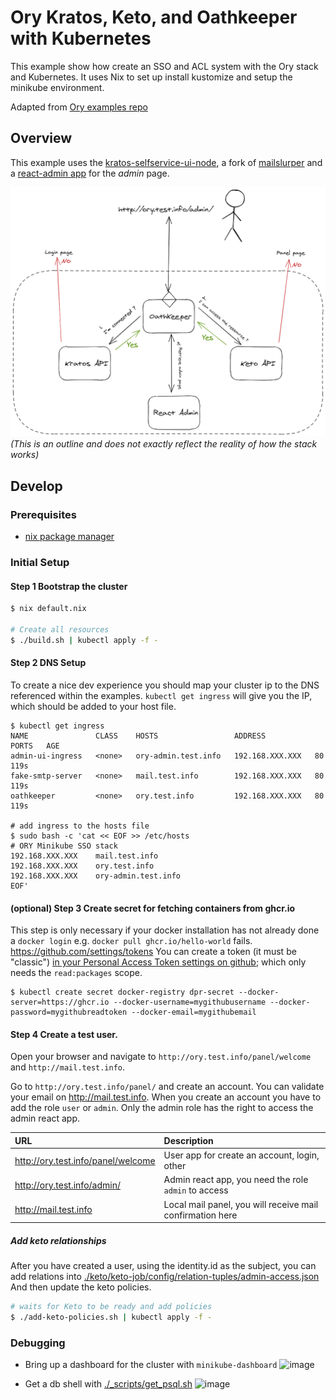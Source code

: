 # Ory Kratos, Keto, and Oathkeeper with Kubernetes

This example show how create an SSO and ACL system with the Ory stack and
Kubernetes. It uses Nix to set up install kustomize and setup the minikube environment.

Adapted from [Ory examples repo](https://github.com/ory/examples/tree/master)

## Overview

This example uses the [kratos-selfservice-ui-node](https://github.com/ory/kratos-selfservice-ui-node), a fork of [mailslurper](https://github.com/pngouin/mailslurper) and a [react-admin app](https://github.com/pngouin/react-admin-ory) for the _admin_ page.

![schema](_assets/diagram.png) _(This is an outline and does not exactly reflect
the reality of how the stack works)_

## Develop

### Prerequisites

- [nix package manager](https://nixos.org/download)

### Initial Setup

#### Step 1 Bootstrap the cluster
```bash
$ nix default.nix

# Create all resources
$ ./build.sh | kubectl apply -f -
```
#### Step 2 DNS Setup

To create a nice dev experience you should map your cluster ip to the DNS referenced within the examples.  `kubectl get ingress`  will give you the IP, which should be added to your host file.

```
$ kubectl get ingress
NAME               CLASS    HOSTS                 ADDRESS           PORTS   AGE
admin-ui-ingress   <none>   ory-admin.test.info   192.168.XXX.XXX   80      119s
fake-smtp-server   <none>   mail.test.info        192.168.XXX.XXX   80      119s
oathkeeper         <none>   ory.test.info         192.168.XXX.XXX   80      119s

# add ingress to the hosts file
$ sudo bash -c 'cat << EOF >> /etc/hosts
# ORY Minikube SSO stack
192.168.XXX.XXX    mail.test.info
192.168.XXX.XXX    ory.test.info
192.168.XXX.XXX    ory-admin.test.info
EOF'
```


#### (optional) Step 3 Create secret for fetching containers from ghcr.io

This step is only necessary if your docker installation has not already done a `docker login` e.g. `docker pull ghcr.io/hello-world` fails.
https://github.com/settings/tokens
You can create a token (it must be "classic") [in your Personal Access Token settings on github](https://github.com/settings/tokens); which only needs the `read:packages` scope.



```
$ kubectl create secret docker-registry dpr-secret --docker-server=https://ghcr.io --docker-username=mygithubusername --docker-password=mygithubreadtoken --docker-email=mygithubemail
```


#### Step 4 Create a test user.

Open your browser and navigate to `http://ory.test.info/panel/welcome` and
`http://mail.test.info`.

Go to `http://ory.test.info/panel/` and create an account. You can validate your
email on http://mail.test.info. When you create an account you have to add the
role `user` or `admin`. Only the admin role has the right to access the admin
react app.

| URL                                | Description                                               |
| :--------------------------------- | :-------------------------------------------------------- |
| http://ory.test.info/panel/welcome | User app for create an account, login, other              |
| http://ory.test.info/admin/        | Admin react app, you need the role `admin` to access      |
| http://mail.test.info              | Local mail panel, you will receive mail confirmation here |

##### Add keto relationships

After you have created a user, using the identity.id as the subject, you can add relations into [./keto/keto-job/config/relation-tuples/admin-access.json](./keto/keto-job/config/relation-tuples/admin-access.json)
And then update the keto policies.


```sh
# waits for Keto to be ready and add policies
$ ./add-keto-policies.sh | kubectl apply -f -
```

### Debugging

- Bring up a dashboard for the cluster with `minikube-dashboard`
![image](https://github.com/General-Consulting/keto-kratos-oathkeeper-k8s/assets/143022822/08f08543-d0b4-4d7b-8cf9-82394c772c19)

- Get a db shell with [./_scripts/get_psql.sh](./_scripts/get_psql.sh)
![image](https://github.com/General-Consulting/keto-kratos-oathkeeper-k8s/assets/143022822/a937a1f1-c9f8-4316-9e10-ac64d3eccfc4)
